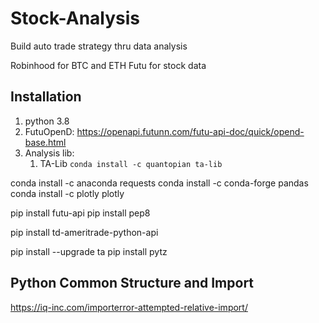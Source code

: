 # Stock-Analysis
Build auto trade strategy thru data analysis

Robinhood for BTC and ETH
Futu for stock data

## Installation 
1. python 3.8
2. FutuOpenD: https://openapi.futunn.com/futu-api-doc/quick/opend-base.html
3. Analysis lib:
    1) TA-Lib `conda install -c quantopian ta-lib`


conda install -c anaconda requests
conda install -c conda-forge pandas
conda install -c plotly plotly

pip install futu-api
pip install pep8

<!-- we are using td-ameritrade for history data and trading -->
pip install td-ameritrade-python-api
<!-- pip install cbpro -->

<!-- Use ta library: https://github.com/bukosabino/ta, https://technical-analysis-library-in-python.readthedocs.io/en/latest/index.html-->
pip install --upgrade ta
pip install pytz

## Python Common Structure and Import
https://iq-inc.com/importerror-attempted-relative-import/



